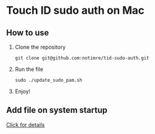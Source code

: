 # Touch ID sudo auth on Mac

## How to use
1. Clone the repository
	```
	git clone git@github.com:notimre/tid-sudo-auth.git
	```
2. Run the file
    ```
    sudo ./update_sudo_pam.sh
    ```
3. Enjoy!

## Add file on system startup

[Click for details](https://github.com/notimre/tid-sudo-auth/issues/1)


